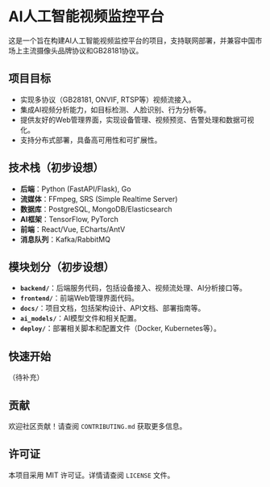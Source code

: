 # AI人工智能视频监控平台

这是一个旨在构建AI人工智能视频监控平台的项目，支持联网部署，并兼容中国市场上主流摄像头品牌协议和GB28181协议。

## 项目目标

*   实现多协议（GB28181, ONVIF, RTSP等）视频流接入。
*   集成AI视频分析能力，如目标检测、人脸识别、行为分析等。
*   提供友好的Web管理界面，实现设备管理、视频预览、告警处理和数据可视化。
*   支持分布式部署，具备高可用性和可扩展性。

## 技术栈（初步设想）

*   **后端**：Python (FastAPI/Flask), Go
*   **流媒体**：FFmpeg, SRS (Simple Realtime Server)
*   **数据库**：PostgreSQL, MongoDB/Elasticsearch
*   **AI框架**：TensorFlow, PyTorch
*   **前端**：React/Vue, ECharts/AntV
*   **消息队列**：Kafka/RabbitMQ

## 模块划分（初步设想）

*   **`backend/`**：后端服务代码，包括设备接入、视频流处理、AI分析接口等。
*   **`frontend/`**：前端Web管理界面代码。
*   **`docs/`**：项目文档，包括架构设计、API文档、部署指南等。
*   **`ai_models/`**：AI模型文件和相关配置。
*   **`deploy/`**：部署相关脚本和配置文件（Docker, Kubernetes等）。

## 快速开始

（待补充）

## 贡献

欢迎社区贡献！请查阅 `CONTRIBUTING.md` 获取更多信息。

## 许可证

本项目采用 MIT 许可证。详情请查阅 `LICENSE` 文件。
